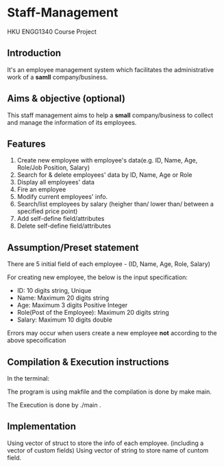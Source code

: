 # Staff-Management
HKU ENGG1340 Course Project

## Introduction
It's an employee management system which facilitates the administrative work of a **samll** company/business.

## Aims & objective (optional)
This staff management aims to help a **small** company/business to collect and manage the information of its employees.
## Features

1. Create new employee with employee's data(e.g. ID, Name, Age, Role/Job Position, Salary)
2. Search for & delete employees' data by ID, Name, Age or Role
3. Display all employees' data
4. Fire an employee
5. Modify current employees' info.
6. Search/list employees by salary (heigher than/ lower than/ between a specified price point)
7. Add self-define field/attributes
8. Delete self-define field/attributes

## Assumption/Preset statement
There are 5 initial field of each employee - (ID, Name, Age, Role, Salary)

For creating new employee, the below is the input specification:

- ID: 10 digits string, Unique
- Name: Maximum 20 digits string
- Age: Maximum 3 digits Positive Integer
- Role(Post of the Employee): Maximum 20 digits string
- Salary: Maximum 10 digits double

Errors may occur when users create a new employee **not** according to the above specoification

## Compilation & Execution instructions

In the terminal:

The program is using makfile and the compilation is done by make main.

The Execution is done by ./main .


## Implementation
Using vector of struct to store the info of each employee. (including a vector of custom fields) 
Using vector of string to store name of cuntom field.
